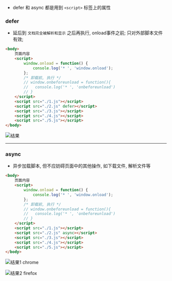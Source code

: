 - defer 和 async 都是用到 `<script>` 标签上的属性

### defer

* 延后到 `文档完全被解析和显示` 之后再执行, onload事件之前; 只对外部脚本文件有效; 

``` html
<body>
    页面内容
    <script>
        window.onload = function() {
            console.log('* ', 'window.onload');
        };
        /* 卸载前, 执行 */
        // window.onbeforeunload = function(){
        //   console.log('* ', 'onbeforeunload')
        // }
    </script>
    <script src="./1.js"></script>
    <script src="./2.js" defer></script>
    <script src="./3.js"></script>
    <script src="./4.js"></script>
    <script src="./5.js"></script>
</body>
```

![结果](https://databasing.oss-cn-beijing.aliyuncs.com/markdown/20200118160642.png)

***

### async

* 异步加载脚本, 但不应妨碍页面中的其他操作, 如下载文件, 解析文件等

``` html
<body>
    页面内容
    <script>
        window.onload = function() {
            console.log('* ', 'window.onload');
        };
        /* 卸载前, 执行 */
        // window.onbeforeunload = function(){
        //   console.log('* ', 'onbeforeunload')
        // }
    </script>
    <script src="./1.js"></script>
    <script src="./2.js" async></script>
    <script src="./3.js"></script>
    <script src="./4.js"></script>
    <script src="./5.js"></script>
</body>
```

![结果1 chrome](https://databasing.oss-cn-beijing.aliyuncs.com/markdown/20200118162006.png)

![结果2 firefox](https://databasing.oss-cn-beijing.aliyuncs.com/markdown/20200118162106.png)


